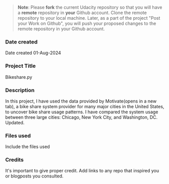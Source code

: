 >**Note**: Please **fork** the current Udacity repository so that you will have a **remote** repository in **your** Github account. Clone the remote repository to your local machine. Later, as a part of the project "Post your Work on Github", you will push your proposed changes to the remote repository in your Github account.

### Date created
Date created 01-Aug-2024

### Project Title
Bikeshare.py

### Description
In this project, I have used the data provided by Motivate(opens in a new tab), a bike share system provider for many major cities in the United States, to uncover bike share usage patterns. I have compared the system usage between three large cities: Chicago, New York City, and Washington, DC. Updated.

### Files used
Include the files used

### Credits
It's important to give proper credit. Add links to any repo that inspired you or blogposts you consulted.

